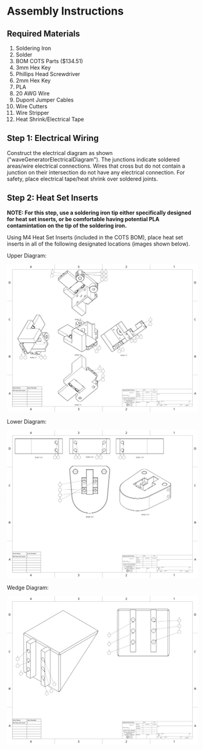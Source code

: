 # Assembly Instructions

## Required Materials

1. Soldering Iron
2. Solder
3. BOM COTS Parts ($134.51)
4. 3mm Hex Key
5. Phillips Head Screwdriver
6. 2mm Hex Key
7. PLA
8. 20 AWG Wire
9. Dupont Jumper Cables
10. Wire Cutters
11. Wire Stripper
12. Heat Shrink/Electrical Tape

## Step 1: Electrical Wiring

Construct the electrical diagram as shown ("waveGeneratorElectricalDiagram"). The junctions indicate soldered areas/wire electrical connections. Wires that cross but do not contain a junction on their intersection do not have any electrical connection. For safety, place electrical tape/heat shrink over soldered joints. 

## Step 2: Heat Set Inserts

**NOTE: For this step, use a soldering iron tip either specifically designed for heat set inserts, or be comfortable having potential PLA contamintation on the tip of the soldering iron.**

Using M4 Heat Set Inserts (included in the COTS BOM), place heat set inserts in all of the following designated locations (images shown below). 

Upper Diagram:

![Upper Diagram](https://github.com/ckoh27Punahou/waveGenerator/blob/main/Docs/imageDiagrams/heatSetInserts/upperDiagram.png)

Lower Diagram: 

![Lower Diagram](https://github.com/ckoh27Punahou/waveGenerator/blob/main/Docs/imageDiagrams/heatSetInserts/lowerDiagram.png)

Wedge Diagram:

![Wedge Diagram](https://github.com/ckoh27Punahou/waveGenerator/blob/main/Docs/imageDiagrams/heatSetInserts/wedgeDiagram.png)
